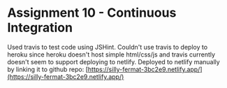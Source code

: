 #  Assignment 10 - Continuous Integration

Used travis to test code using JSHint. Couldn't use travis to deploy to heroku since heroku doesn't host simple html/css/js and travis currently doesn't seem to support deploying to netlify.
Deployed to netlify manually by linking it to github repo: [https://silly-fermat-3bc2e9.netlify.app/](https://silly-fermat-3bc2e9.netlify.app/)
